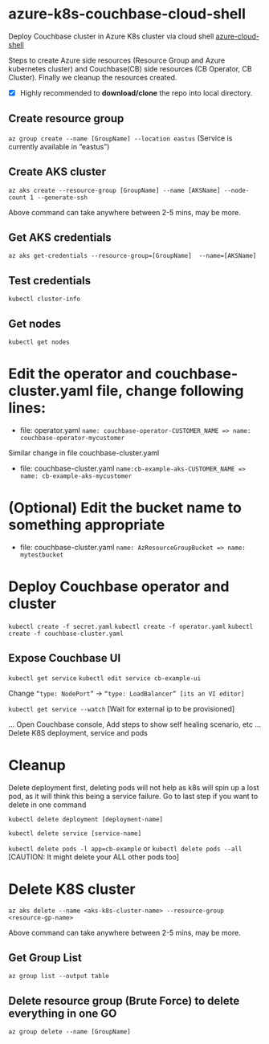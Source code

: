 # azure-k8s-couchbase-cloud-shell
Deploy Couchbase cluster in Azure K8s cluster via cloud shell [azure-cloud-shell](https://shell.azure.com/)

Steps to create Azure side resources (Resource Group and Azure kubernetes cluster) and Couchbase(CB) side resources (CB Operator, CB Cluster). Finally we cleanup the resources created.

- [x] Highly recommended to **download/clone** the repo into local directory.

## Create resource group
```az group create --name [GroupName] --location eastus```
(Service is currently available in “eastus”)

## Create AKS cluster
```az aks create --resource-group [GroupName] --name [AKSName] --node-count 1 --generate-ssh```

Above command can take anywhere between 2-5 mins, may be more.

## Get AKS credentials
```az aks get-credentials --resource-group=[GroupName]  --name=[AKSName]```
 
## Test credentials 
```kubectl cluster-info```
 
## Get nodes
```kubectl get nodes```

# Edit the operator and couchbase-cluster.yaml file, change following lines:
  - file: operator.yaml
  ```name: couchbase-operator-CUSTOMER_NAME => name: couchbase-operator-mycustomer```
  
  Similar change in file couchbase-cluster.yaml
  - file: couchbase-cluster.yaml
  ```name:cb-example-aks-CUSTOMER_NAME => name: cb-example-aks-mycustomer```
  
# (Optional) Edit the bucket name to something appropriate
  - file: couchbase-cluster.yaml
  ```name: AzResourceGroupBucket => name: mytestbucket```
  
# Deploy Couchbase operator and cluster
```kubectl create -f secret.yaml```
```kubectl create -f operator.yaml```
```kubectl create -f couchbase-cluster.yaml```

## Expose Couchbase UI
```kubectl get service```
```kubectl edit service cb-example-ui```

Change ```“type: NodePort”``` -> ```“type: LoadBalancer” [its an VI editor]```

```kubectl get service --watch``` [Wait for external ip to be provisioned]

… Open Couchbase console, Add steps to show self healing scenario, etc …
Delete K8S deployment, service and pods

# Cleanup
Delete deployment first, deleting pods will not help as k8s will spin up a lost pod, as it will think this being a service failure. Go to last step if you want to delete in one command

```kubectl delete deployment [deployment-name]```

```kubectl delete service [service-name]```

```kubectl delete pods -l app=cb-example``` or ```kubectl delete pods --all``` [CAUTION: It might delete your ALL other pods too]

# Delete K8S cluster
```az aks delete --name <aks-k8s-cluster-name> --resource-group <resource-gp-name>```

Above command can take anywhere between 2-5 mins, may be more.

## Get Group List
```az group list --output table```

## Delete resource group (Brute Force) to delete everything in one GO
```az group delete --name [GroupName]```

